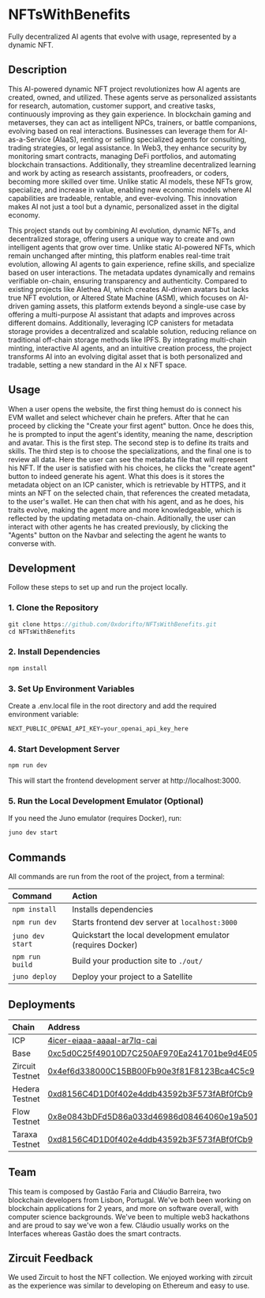 # NFTsWithBenefits

Fully decentralized AI agents that evolve with usage, represented by a dynamic NFT.

## Description

This AI-powered dynamic NFT project revolutionizes how AI agents are created, owned, and utilized. These agents serve as personalized assistants for research, automation, customer support, and creative tasks, continuously improving as they gain experience. In blockchain gaming and metaverses, they can act as intelligent NPCs, trainers, or battle companions, evolving based on real interactions. Businesses can leverage them for AI-as-a-Service (AIaaS), renting or selling specialized agents for consulting, trading strategies, or legal assistance. In Web3, they enhance security by monitoring smart contracts, managing DeFi portfolios, and automating blockchain transactions. Additionally, they streamline decentralized learning and work by acting as research assistants, proofreaders, or coders, becoming more skilled over time. Unlike static AI models, these NFTs grow, specialize, and increase in value, enabling new economic models where AI capabilities are tradeable, rentable, and ever-evolving. This innovation makes AI not just a tool but a dynamic, personalized asset in the digital economy.

This project stands out by combining AI evolution, dynamic NFTs, and decentralized storage, offering users a unique way to create and own intelligent agents that grow over time. Unlike static AI-powered NFTs, which remain unchanged after minting, this platform enables real-time trait evolution, allowing AI agents to gain experience, refine skills, and specialize based on user interactions. The metadata updates dynamically and remains verifiable on-chain, ensuring transparency and authenticity. Compared to existing projects like Alethea AI, which creates AI-driven avatars but lacks true NFT evolution, or Altered State Machine (ASM), which focuses on AI-driven gaming assets, this platform extends beyond a single-use case by offering a multi-purpose AI assistant that adapts and improves across different domains. Additionally, leveraging ICP canisters for metadata storage provides a decentralized and scalable solution, reducing reliance on traditional off-chain storage methods like IPFS. By integrating multi-chain minting, interactive AI agents, and an intuitive creation process, the project transforms AI into an evolving digital asset that is both personalized and tradable, setting a new standard in the AI x NFT space.

## Usage

When a user opens the website, the first thing hemust do is connect his EVM wallet and select whichever chain he prefers. After that he can proceed by clicking the "Create your first agent" button. Once he does this, he is prompted to input the agent's identity, meaning the name, description and avatar. This is the first step. The second step is to define its traits and skills. The third step is to choose the specializations, and the final one is to review all data. Here the user can see the metadata file that will represent his NFT. If the user is satisfied with his choices, he clicks the "create agent" button to indeed generate his agent. What this does is it stores the metadata object on an ICP canister, which is retrievable by HTTPS, and it mints an NFT on the selected chain, that references the created metadata, to the user's wallet. He can then chat with his agent, and as he does, his traits evolve, making the agent more and more knowledgeable, which is reflected by the updating metadata on-chain. Aditionally, the user can interact with other agents he has created previously, by clicking the "Agents" button on the Navbar and selecting the agent he wants to converse with.

## Development

Follow these steps to set up and run the project locally.

### 1. Clone the Repository

```js
git clone https://github.com/0xdorifto/NFTsWithBenefits.git
cd NFTsWithBenefits
```

### 2. Install Dependencies

```js
npm install
```

### 3. Set Up Environment Variables
Create a .env.local file in the root directory and add the required environment variable:

```js
NEXT_PUBLIC_OPENAI_API_KEY=your_openai_api_key_here
```

### 4. Start Development Server

```js
npm run dev
```

This will start the frontend development server at http://localhost:3000.

### 5. Run the Local Development Emulator (Optional)
If you need the Juno emulator (requires Docker), run:

```js
juno dev start
```

## Commands

All commands are run from the root of the project, from a terminal:

| Command          | Action                                                      |
| :--------------- | :---------------------------------------------------------- |
| `npm install`    | Installs dependencies                                       |
| `npm run dev`    | Starts frontend dev server at `localhost:3000`              |
| `juno dev start` | Quickstart the local development emulator (requires Docker) |
| `npm run build`  | Build your production site to `./out/`                      |
| `juno deploy`    | Deploy your project to a Satellite                          |

## Deployments

| Chain            | Address                                                                                                                               |
| :--------------- | :------------------------------------------------------------------------------------------------------------------------------------ |
| ICP              | [4icer-eiaaa-aaaal-ar7lq-cai](https://dashboard.internetcomputer.org/canister/4icer-eiaaa-aaaal-ar7lq-cai)                            |
| Base             | [0xc5d0C25f49010D7C250AF970Ea241701be9d4E05](https://basescan.org/address/0xc5d0C25f49010D7C250AF970Ea241701be9d4E05)                 |
| Zircuit Testnet  | [0x4ef6d338000C15BB00Fb90e3f81F8123Bca4C5c9](https://explorer.testnet.zircuit.com/address/0x4ef6d338000C15BB00Fb90e3f81F8123Bca4C5c9) |
| Hedera Testnet   | [0xd8156C4D1D0f402e4ddb43592b3F573fABf0fCb9](https://hashscan.io/testnet/contract/0.0.5639768?pr=1&ps=1&pf=1&pa=1)                    |
| Flow Testnet     | [0x8e0843bDFd5D86a033d46986d08464060e19a501](https://evm-testnet.flowscan.io/address/0x8e0843bDFd5D86a033d46986d08464060e19a501)      |
| Taraxa Testnet   | [0xd8156C4D1D0f402e4ddb43592b3F573fABf0fCb9](https://testnet.to/address/0xd8156C4D1D0f402e4ddb43592b3F573fABf0fCb9)                   |

## Team

This team is composed by Gastão Faria and Cláudio Barreira, two blockchain developers from Lisbon, Portugal. We've both been working on blockchain applications for 2 years, and more on software overall, with computer science backgrounds. We've been to multiple web3 hackathons and are proud to say we've won a few. Cláudio usually works on the Interfaces whereas Gastão does the smart contracts.

## Zircuit Feedback

We used Zircuit to host the NFT collection. We enjoyed working with zircuit as the experience was similar to developing on Ethereum and easy to use.
